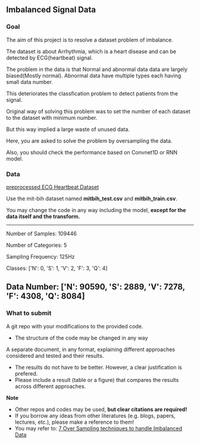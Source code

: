 ## Imbalanced Signal Data


### Goal
The aim of this project is to resolve a dataset problem of imbalance.

The dataset is about Arrhythmia, which is a heart disease and can be detected by ECG(heartbeat) signal.

The problem in the data is that Normal and abnormal data data are largely biased(Mostly normal). Abnormal data have multiple types each having small data number.

This deteriorates the classfication problem to detect patients from the signal.

Original way of solving this problem was to set the number of each dataset to the dataset with minimum number.

But this way implied a large waste of unused data.

Here, you are asked to solve the problem by oversampling the data.

Also, you should check the performance based on Convnet1D or RNN model.


### Data

[preprocessed ECG Heartbeat Dataset](https://www.kaggle.com/shayanfazeli/heartbeat)

Use the mit-bih dataset named **mitbih_test.csv** and **mitbih_train.csv**.

You may change the code in any way including the model, **except for the data itself and the transform.**

---
Number of Samples: 109446

Number of Categories: 5

Sampling Frequency: 125Hz

Classes: ['N': 0, 'S': 1, 'V': 2, 'F': 3, 'Q': 4]

Data Number: ['N': 90590, 'S': 2889, 'V': 7278, 'F': 4308, 'Q': 8084]
---

### What to submit
A git repo with your modifications to the provided code.
- The structure of the code may be changed in any way

A separate document, in any format, explaining different approaches considered and tested and their results.
- The results do not have to be better. However, a clear justification is prefered.
- Please include a result (table or a figure) that compares the results across different approaches.



**Note**
- Other repos and codes may be used, **but clear citations are required!**
- If you borrow any ideas from other literatures (e.g. blogs, papers, lectures, etc.), please make a reference to them!
- You may refer to: [7 Over Sampling techniques to handle Imbalanced Data](https://towardsdatascience.com/7-over-sampling-techniques-to-handle-imbalanced-data-ec51c8db349f?gi=8670a501d3c3)
